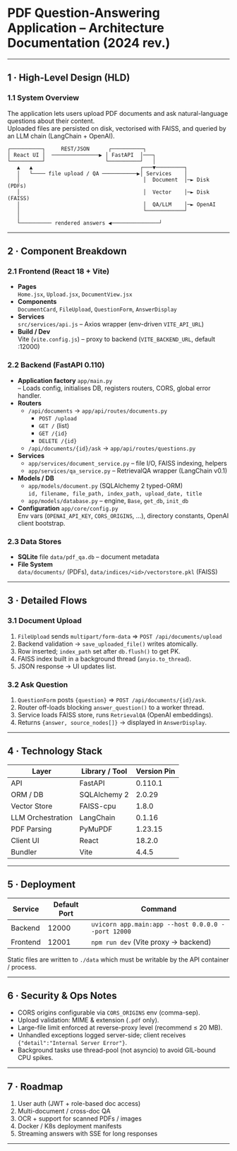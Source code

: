 # PDF Question-Answering Application – Architecture Documentation (2024 rev.)

---

## 1 · High-Level Design (HLD)

### 1.1 System Overview  
The application lets users upload PDF documents and ask natural-language
questions about their content.  
Uploaded files are persisted on disk, vectorised with FAISS, and queried by an
LLM chain (LangChain + OpenAI).

```
┌──────────┐     REST/JSON      ┌──────────┐
│ React UI │  ───────────────▶ │ FastAPI  │───┐
└──────────┘                   └──────────┘   │
   ▲   ▲                                  ┌───▼─────────┐
   │   └──── file upload / QA ───────────▶│ Services    │
   │                                       │  Document  │─► Disk (PDFs)
   │                                       │  Vector    │─► Disk (FAISS)
   │                                       │  QA/LLM    │─► OpenAI
   │                                       └────────────┘
   │
   └────────── rendered answers ◀───────────────┘
```

---

## 2 · Component Breakdown

### 2.1 Frontend (React 18 + Vite)
* **Pages**  
  `Home.jsx`, `Upload.jsx`, `DocumentView.jsx`
* **Components**  
  `DocumentCard`, `FileUpload`, `QuestionForm`, `AnswerDisplay`
* **Services**  
  `src/services/api.js` – Axios wrapper (env-driven `VITE_API_URL`)
* **Build / Dev**  
  Vite (`vite.config.js`) – proxy to backend (`VITE_BACKEND_URL`, default :12000)

### 2.2 Backend (FastAPI 0.110)
* **Application factory** `app/main.py`  
  – Loads config, initialises DB, registers routers, CORS, global error handler.
* **Routers**
  * `/api/documents` → `app/api/routes/documents.py`
    * `POST /upload`
    * `GET /` (list)
    * `GET /{id}`
    * `DELETE /{id}`
  * `/api/documents/{id}/ask` → `app/api/routes/questions.py`
* **Services**  
  * `app/services/document_service.py` – file I/O, FAISS indexing, helpers  
  * `app/services/qa_service.py`      – RetrievalQA wrapper (LangChain v0.1)
* **Models / DB**
  * `app/models/document.py` (SQLAlchemy 2 typed-ORM)  
    `id, filename, file_path, index_path, upload_date, title`
  * `app/models/database.py` – engine, `Base`, `get_db`, `init_db`
* **Configuration** `app/core/config.py`  
  Env vars (`OPENAI_API_KEY`, `CORS_ORIGINS`, …), directory constants, OpenAI
  client bootstrap.

### 2.3 Data Stores
* **SQLite** file `data/pdf_qa.db` – document metadata
* **File System**  
  `data/documents/` (PDFs), `data/indices/<id>/vectorstore.pkl` (FAISS)

---

## 3 · Detailed Flows

### 3.1 Document Upload
1. `FileUpload` sends `multipart/form-data` ⇒ `POST /api/documents/upload`  
2. Backend validation → `save_uploaded_file()` writes atomically.  
3. Row inserted; `index_path` set after `db.flush()` to get PK.  
4. FAISS index built in a background thread (`anyio.to_thread`).  
5. JSON response → UI updates list.

### 3.2 Ask Question
1. `QuestionForm` posts `{question}` ⇒ `POST /api/documents/{id}/ask`.  
2. Router off-loads blocking `answer_question()` to a worker thread.  
3. Service loads FAISS store, runs `RetrievalQA` (OpenAI embeddings).  
4. Returns `{answer, source_nodes[]}` → displayed in `AnswerDisplay`.

---

## 4 · Technology Stack

| Layer         | Library / Tool | Version Pin |
| ------------- | -------------- | ----------- |
| API           | FastAPI        | 0.110.1     |
| ORM / DB      | SQLAlchemy 2   | 2.0.29      |
| Vector Store  | FAISS-cpu      | 1.8.0       |
| LLM Orchestration | LangChain | 0.1.16      |
| PDF Parsing   | PyMuPDF        | 1.23.15     |
| Client UI     | React          | 18.2.0      |
| Bundler       | Vite           | 4.4.5       |

---

## 5 · Deployment

| Service  | Default Port | Command                                        |
| -------- | ------------ | ---------------------------------------------- |
| Backend  | 12000        | `uvicorn app.main:app --host 0.0.0.0 --port 12000` |
| Frontend | 12001        | `npm run dev` (Vite proxy → backend)           |

Static files are written to `./data` which must be writable by the API
container / process.

---

## 6 · Security & Ops Notes

* CORS origins configurable via `CORS_ORIGINS` env (comma-sep).  
* Upload validation: MIME & extension (`.pdf` only).  
* Large-file limit enforced at reverse-proxy level (recommend ≤ 20 MB).  
* Unhandled exceptions logged server-side; client receives `{"detail":"Internal Server Error"}`.  
* Background tasks use thread-pool (not asyncio) to avoid GIL-bound CPU spikes.

---

## 7 · Roadmap

1. User auth (JWT + role-based doc access)  
2. Multi-document / cross-doc QA  
3. OCR + support for scanned PDFs / images  
4. Docker / K8s deployment manifests  
5. Streaming answers with SSE for long responses  

---

